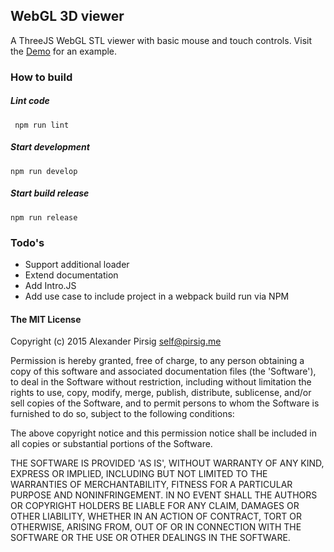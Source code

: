 ## WebGL 3D viewer

A ThreeJS WebGL STL viewer with basic mouse and touch controls. Visit the [Demo](http://git.io/vla38) for an example.

### How to build

##### Lint code
     npm run lint
    
##### Start development
    npm run develop
    
##### Start build release
    npm run release

### Todo's
 * Support additional loader
 * Extend documentation
 * Add Intro.JS
 * Add use case to include project in a webpack build run via NPM


#### The MIT License

Copyright (c) 2015 Alexander Pirsig <self@pirsig.me>

Permission is hereby granted, free of charge, to any person obtaining
a copy of this software and associated documentation files (the
'Software'), to deal in the Software without restriction, including
without limitation the rights to use, copy, modify, merge, publish,
distribute, sublicense, and/or sell copies of the Software, and to
permit persons to whom the Software is furnished to do so, subject to
the following conditions:

The above copyright notice and this permission notice shall be
included in all copies or substantial portions of the Software.

THE SOFTWARE IS PROVIDED 'AS IS', WITHOUT WARRANTY OF ANY KIND,
EXPRESS OR IMPLIED, INCLUDING BUT NOT LIMITED TO THE WARRANTIES OF
MERCHANTABILITY, FITNESS FOR A PARTICULAR PURPOSE AND NONINFRINGEMENT.
IN NO EVENT SHALL THE AUTHORS OR COPYRIGHT HOLDERS BE LIABLE FOR ANY
CLAIM, DAMAGES OR OTHER LIABILITY, WHETHER IN AN ACTION OF CONTRACT,
TORT OR OTHERWISE, ARISING FROM, OUT OF OR IN CONNECTION WITH THE
SOFTWARE OR THE USE OR OTHER DEALINGS IN THE SOFTWARE.